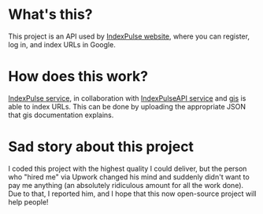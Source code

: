 # What's this?

This project is an API used by [IndexPulse website](https://github.com/Jiuso1/IndexPulse), where you can register, log in, and index URLs in Google.

# How does this work?

[IndexPulse service](https://github.com/Jiuso1/IndexPulse), in collaboration with [IndexPulseAPI service](https://github.com/Jiuso1/IndexPulseAPI) and [gis](https://github.com/goenning/google-indexing-script) is able to index URLs. This can be done by uploading the appropriate JSON that gis documentation explains.

# Sad story about this project

I coded this project with the highest quality I could deliver, but the person who "hired me" via Upwork changed his mind and suddenly didn't want to pay me anything (an absolutely ridiculous amount for all the work done). Due to that, I reported him, and I hope that this now open-source project will help people!
